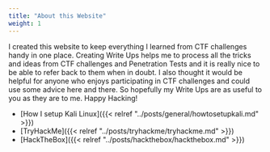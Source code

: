 ```yaml
---
title: "About this Website"
weight: 1
---
```


I created this website to keep everything I learned from CTF challenges handy in one place. Creating Write Ups helps me to process all the tricks and ideas from CTF challenges and Penetration Tests and it is really nice to be able to refer back to them when in doubt.
I also thought it would be helpful for anyone who enjoys participating in CTF challenges and could use some advice here and there. So hopefully my Write Ups are as useful to you as they are to me. Happy Hacking!

- [How I setup Kali Linux]({{< relref "../posts/general/howtosetupkali.md" >}})
- [TryHackMe]({{< relref "../posts/tryhackme/tryhackme.md" >}})
- [HackTheBox]({{< relref "../posts/hackthebox/hackthebox.md" >}})

